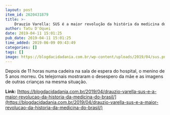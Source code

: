 ```yaml
---
layout: post
item_id: 2620431879
title: >-
    Drauzio Varella: SUS é a maior revolução da história da medicina do Brasil
author: Tatu D'Oquei
date: 2019-04-11 15:01:25
pub_date: 2019-04-11 15:01:25
time_added: 2019-06-09 09:43:49
categories: []
tags: []
image: https://blogdacidadania.com.br/wp-content/uploads/2019/04/sus.png
---
```


Depois de 11 horas numa cadeira na sala de espera do hospital, o menino de 5 anos morreu. Os telejornais mostraram o desespero da mãe e as imagens de outras crianças na mesma situação.

**Link:** [https://blogdacidadania.com.br/2019/04/drauzio-varella-sus-e-a-maior-revolucao-da-historia-da-medicina-do-brasil/](https://blogdacidadania.com.br/2019/04/drauzio-varella-sus-e-a-maior-revolucao-da-historia-da-medicina-do-brasil/)


